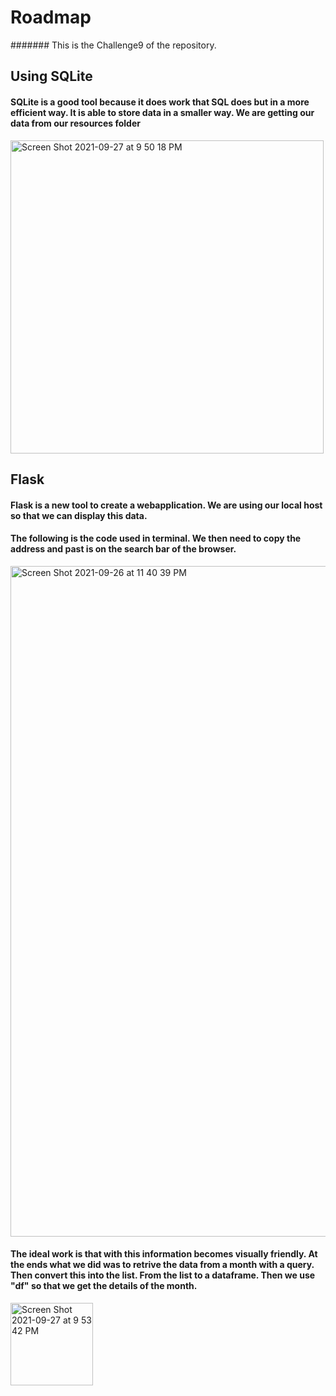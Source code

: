 # Roadmap
####### This is the Challenge9 of the repository. 

## Using SQLite
#### SQLite is a good tool because it does work that SQL does but in a more efficient way. It is able to store data in a smaller way. We are getting our data from our resources folder
<img width="501" alt="Screen Shot 2021-09-27 at 9 50 18 PM" src="https://user-images.githubusercontent.com/25726054/135009147-1e729afe-9fdb-4301-98f9-72050bd880a5.png">

## Flask
#### Flask is a new tool to create a webapplication. We are using our local host so that we can display this data. 
#### The following is the code used in terminal. We then need to copy the address and past is on the search bar of the browser.
<img width="1073" alt="Screen Shot 2021-09-26 at 11 40 39 PM" src="https://user-images.githubusercontent.com/25726054/135009610-59209b49-6be9-47ef-9391-b904f72d26ad.png">


#### The ideal work is that with this information becomes visually friendly. At the ends what we did was to retrive the data from a month with a query. Then convert this into the list. From the list to a dataframe. Then we use "df" so that we get the details of the month.
<img width="132" alt="Screen Shot 2021-09-27 at 9 53 42 PM" src="https://user-images.githubusercontent.com/25726054/135009425-54946b70-b9b7-4b54-8151-b00b877f1896.png">
